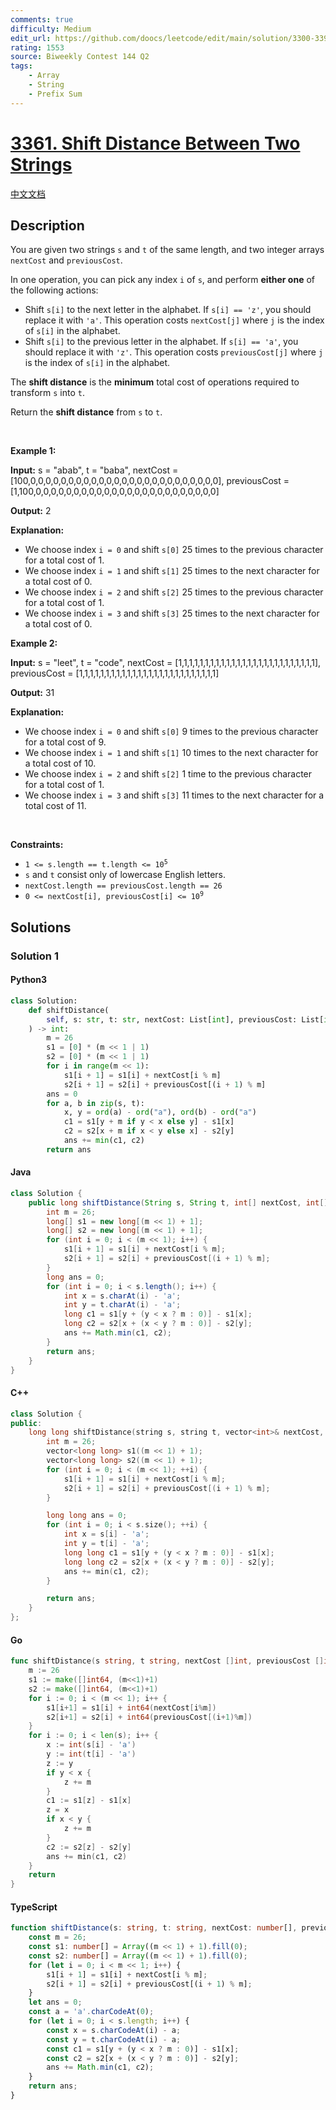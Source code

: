 ```yaml
---
comments: true
difficulty: Medium
edit_url: https://github.com/doocs/leetcode/edit/main/solution/3300-3399/3361.Shift%20Distance%20Between%20Two%20Strings/README_EN.md
rating: 1553
source: Biweekly Contest 144 Q2
tags:
    - Array
    - String
    - Prefix Sum
---
```


<!-- problem:start -->

# [3361. Shift Distance Between Two Strings](https://leetcode.com/problems/shift-distance-between-two-strings)

[中文文档](/solution/3300-3399/3361.Shift%20Distance%20Between%20Two%20Strings/README.md)

## Description

<!-- description:start -->

<p>You are given two strings <code>s</code> and <code>t</code> of the same length, and two integer arrays <code>nextCost</code> and <code>previousCost</code>.</p>

<p>In one operation, you can pick any index <code>i</code> of <code>s</code>, and perform <strong>either one</strong> of the following actions:</p>

<ul>
	<li>Shift <code>s[i]</code> to the next letter in the alphabet. If <code>s[i] == &#39;z&#39;</code>, you should replace it with <code>&#39;a&#39;</code>. This operation costs <code>nextCost[j]</code> where <code>j</code> is the index of <code>s[i]</code> in the alphabet.</li>
	<li>Shift <code>s[i]</code> to the previous letter in the alphabet. If <code>s[i] == &#39;a&#39;</code>, you should replace it with <code>&#39;z&#39;</code>. This operation costs <code>previousCost[j]</code> where <code>j</code> is the index of <code>s[i]</code> in the alphabet.</li>
</ul>

<p>The <strong>shift distance</strong> is the <strong>minimum</strong> total cost of operations required to transform <code>s</code> into <code>t</code>.</p>

<p>Return the <strong>shift distance</strong> from <code>s</code> to <code>t</code>.</p>

<p>&nbsp;</p>
<p><strong class="example">Example 1:</strong></p>

<div class="example-block">
<p><strong>Input:</strong> <span class="example-io">s = &quot;abab&quot;, t = &quot;baba&quot;, nextCost = [100,0,0,0,0,0,0,0,0,0,0,0,0,0,0,0,0,0,0,0,0,0,0,0,0,0], previousCost = [1,100,0,0,0,0,0,0,0,0,0,0,0,0,0,0,0,0,0,0,0,0,0,0,0,0]</span></p>

<p><strong>Output:</strong> <span class="example-io">2</span></p>

<p><strong>Explanation:</strong></p>

<ul>
	<li>We choose index <code>i = 0</code> and shift <code>s[0]</code> 25 times to the previous character for a total cost of 1.</li>
	<li>We choose index <code>i = 1</code> and shift <code>s[1]</code> 25 times to the next character for a total cost of 0.</li>
	<li>We choose index <code>i = 2</code> and shift <code>s[2]</code> 25 times to the previous character for a total cost of 1.</li>
	<li>We choose index <code>i = 3</code> and shift <code>s[3]</code> 25 times to the next character for a total cost of 0.</li>
</ul>
</div>

<p><strong class="example">Example 2:</strong></p>

<div class="example-block">
<p><strong>Input:</strong> <span class="example-io">s = &quot;leet&quot;, t = &quot;code&quot;, nextCost = [1,1,1,1,1,1,1,1,1,1,1,1,1,1,1,1,1,1,1,1,1,1,1,1,1,1], previousCost = [1,1,1,1,1,1,1,1,1,1,1,1,1,1,1,1,1,1,1,1,1,1,1,1,1,1]</span></p>

<p><strong>Output:</strong> <span class="example-io">31</span></p>

<p><strong>Explanation:</strong></p>

<ul>
	<li>We choose index <code>i = 0</code> and shift <code>s[0]</code> 9 times to the previous character for a total cost of 9.</li>
	<li>We choose index <code>i = 1</code> and shift <code>s[1]</code> 10 times to the next character for a total cost of 10.</li>
	<li>We choose index <code>i = 2</code> and shift <code>s[2]</code> 1 time to the previous character for a total cost of 1.</li>
	<li>We choose index <code>i = 3</code> and shift <code>s[3]</code> 11 times to the next character for a total cost of 11.</li>
</ul>
</div>

<p>&nbsp;</p>
<p><strong>Constraints:</strong></p>

<ul>
	<li><code>1 &lt;= s.length == t.length &lt;= 10<sup>5</sup></code></li>
	<li><code>s</code> and <code>t</code> consist only of lowercase English letters.</li>
	<li><code>nextCost.length == previousCost.length == 26</code></li>
	<li><code>0 &lt;= nextCost[i], previousCost[i] &lt;= 10<sup>9</sup></code></li>
</ul>

<!-- description:end -->

## Solutions

<!-- solution:start -->

### Solution 1

<!-- tabs:start -->

#### Python3

```python
class Solution:
    def shiftDistance(
        self, s: str, t: str, nextCost: List[int], previousCost: List[int]
    ) -> int:
        m = 26
        s1 = [0] * (m << 1 | 1)
        s2 = [0] * (m << 1 | 1)
        for i in range(m << 1):
            s1[i + 1] = s1[i] + nextCost[i % m]
            s2[i + 1] = s2[i] + previousCost[(i + 1) % m]
        ans = 0
        for a, b in zip(s, t):
            x, y = ord(a) - ord("a"), ord(b) - ord("a")
            c1 = s1[y + m if y < x else y] - s1[x]
            c2 = s2[x + m if x < y else x] - s2[y]
            ans += min(c1, c2)
        return ans
```

#### Java

```java
class Solution {
    public long shiftDistance(String s, String t, int[] nextCost, int[] previousCost) {
        int m = 26;
        long[] s1 = new long[(m << 1) + 1];
        long[] s2 = new long[(m << 1) + 1];
        for (int i = 0; i < (m << 1); i++) {
            s1[i + 1] = s1[i] + nextCost[i % m];
            s2[i + 1] = s2[i] + previousCost[(i + 1) % m];
        }
        long ans = 0;
        for (int i = 0; i < s.length(); i++) {
            int x = s.charAt(i) - 'a';
            int y = t.charAt(i) - 'a';
            long c1 = s1[y + (y < x ? m : 0)] - s1[x];
            long c2 = s2[x + (x < y ? m : 0)] - s2[y];
            ans += Math.min(c1, c2);
        }
        return ans;
    }
}
```

#### C++

```cpp
class Solution {
public:
    long long shiftDistance(string s, string t, vector<int>& nextCost, vector<int>& previousCost) {
        int m = 26;
        vector<long long> s1((m << 1) + 1);
        vector<long long> s2((m << 1) + 1);
        for (int i = 0; i < (m << 1); ++i) {
            s1[i + 1] = s1[i] + nextCost[i % m];
            s2[i + 1] = s2[i] + previousCost[(i + 1) % m];
        }

        long long ans = 0;
        for (int i = 0; i < s.size(); ++i) {
            int x = s[i] - 'a';
            int y = t[i] - 'a';
            long long c1 = s1[y + (y < x ? m : 0)] - s1[x];
            long long c2 = s2[x + (x < y ? m : 0)] - s2[y];
            ans += min(c1, c2);
        }

        return ans;
    }
};
```

#### Go

```go
func shiftDistance(s string, t string, nextCost []int, previousCost []int) (ans int64) {
	m := 26
	s1 := make([]int64, (m<<1)+1)
	s2 := make([]int64, (m<<1)+1)
	for i := 0; i < (m << 1); i++ {
		s1[i+1] = s1[i] + int64(nextCost[i%m])
		s2[i+1] = s2[i] + int64(previousCost[(i+1)%m])
	}
	for i := 0; i < len(s); i++ {
		x := int(s[i] - 'a')
		y := int(t[i] - 'a')
		z := y
		if y < x {
			z += m
		}
		c1 := s1[z] - s1[x]
		z = x
		if x < y {
			z += m
		}
		c2 := s2[z] - s2[y]
		ans += min(c1, c2)
	}
	return
}
```

#### TypeScript

```ts
function shiftDistance(s: string, t: string, nextCost: number[], previousCost: number[]): number {
    const m = 26;
    const s1: number[] = Array((m << 1) + 1).fill(0);
    const s2: number[] = Array((m << 1) + 1).fill(0);
    for (let i = 0; i < m << 1; i++) {
        s1[i + 1] = s1[i] + nextCost[i % m];
        s2[i + 1] = s2[i] + previousCost[(i + 1) % m];
    }
    let ans = 0;
    const a = 'a'.charCodeAt(0);
    for (let i = 0; i < s.length; i++) {
        const x = s.charCodeAt(i) - a;
        const y = t.charCodeAt(i) - a;
        const c1 = s1[y + (y < x ? m : 0)] - s1[x];
        const c2 = s2[x + (x < y ? m : 0)] - s2[y];
        ans += Math.min(c1, c2);
    }
    return ans;
}
```

<!-- tabs:end -->

<!-- solution:end -->

<!-- problem:end -->
